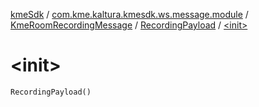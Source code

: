 [kmeSdk](../../../index.md) / [com.kme.kaltura.kmesdk.ws.message.module](../../index.md) / [KmeRoomRecordingMessage](../index.md) / [RecordingPayload](index.md) / [&lt;init&gt;](./-init-.md)

# &lt;init&gt;

`RecordingPayload()`